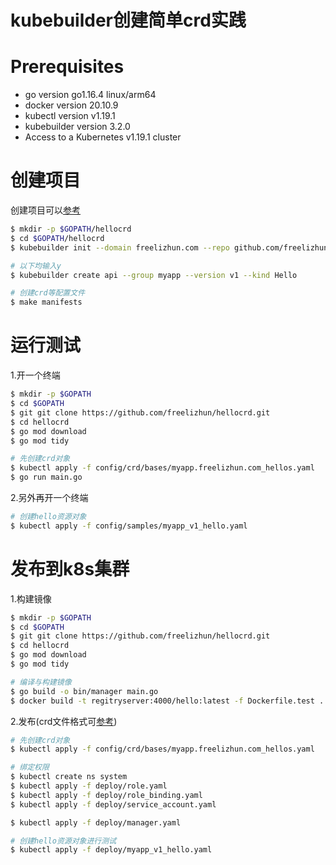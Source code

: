 # kubebuilder创建简单crd实践
# Prerequisites
* go version go1.16.4 linux/arm64
* docker version 20.10.9
* kubectl version v1.19.1
* kubebuilder version 3.2.0
* Access to a Kubernetes v1.19.1 cluster
# 创建项目
创建项目可以[参考](https://book.kubebuilder.io/quick-start.html)
```bash
$ mkdir -p $GOPATH/hellocrd
$ cd $GOPATH/hellocrd
$ kubebuilder init --domain freelizhun.com --repo github.com/freelizhun/hellocrd

# 以下均输入y
$ kubebuilder create api --group myapp --version v1 --kind Hello

# 创建crd等配置文件
$ make manifests
```

# 运行测试
1.开一个终端
```bash
$ mkdir -p $GOPATH
$ cd $GOPATH
$ git git clone https://github.com/freelizhun/hellocrd.git
$ cd hellocrd
$ go mod download
$ go mod tidy

# 先创建crd对象
$ kubectl apply -f config/crd/bases/myapp.freelizhun.com_hellos.yaml
$ go run main.go
```
2.另外再开一个终端
```bash
# 创建hello资源对象
$ kubectl apply -f config/samples/myapp_v1_hello.yaml
```
# 发布到k8s集群
1.构建镜像
```bash
$ mkdir -p $GOPATH
$ cd $GOPATH
$ git git clone https://github.com/freelizhun/hellocrd.git
$ cd hellocrd
$ go mod download
$ go mod tidy

# 编译与构建镜像
$ go build -o bin/manager main.go
$ docker build -t regitryserver:4000/hello:latest -f Dockerfile.test .
```
2.发布(crd文件格式可[参考](https://kubernetes.io/docs/tasks/extend-kubernetes/custom-resources/custom-resource-definitions/))
```bash
# 先创建crd对象
$ kubectl apply -f config/crd/bases/myapp.freelizhun.com_hellos.yaml

# 绑定权限
$ kubectl create ns system
$ kubectl apply -f deploy/role.yaml
$ kubectl apply -f deploy/role_binding.yaml
$ kubectl apply -f deploy/service_account.yaml

$ kubectl apply -f deploy/manager.yaml

# 创建hello资源对象进行测试
$ kubectl apply -f deploy/myapp_v1_hello.yaml
```